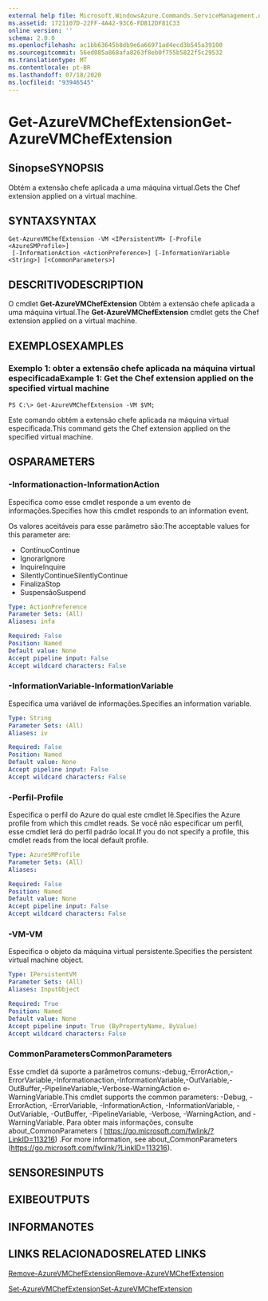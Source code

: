 ```yaml
---
external help file: Microsoft.WindowsAzure.Commands.ServiceManagement.dll-Help.xml
ms.assetid: 1721107D-22FF-4A42-93C6-FD812DF81C33
online version: ''
schema: 2.0.0
ms.openlocfilehash: ac1bb63645b8db9e6a66971ad4ecd3b545a39100
ms.sourcegitcommit: 56ed085a868afa8263f8eb0f755b5822f5c29532
ms.translationtype: MT
ms.contentlocale: pt-BR
ms.lasthandoff: 07/18/2020
ms.locfileid: "93946545"
---
```

# <span data-ttu-id="01485-101">Get-AzureVMChefExtension</span><span class="sxs-lookup"><span data-stu-id="01485-101">Get-AzureVMChefExtension</span></span>

## <span data-ttu-id="01485-102">Sinopse</span><span class="sxs-lookup"><span data-stu-id="01485-102">SYNOPSIS</span></span>
<span data-ttu-id="01485-103">Obtém a extensão chefe aplicada a uma máquina virtual.</span><span class="sxs-lookup"><span data-stu-id="01485-103">Gets the Chef extension applied on a virtual machine.</span></span>

## <span data-ttu-id="01485-104">SYNTAX</span><span class="sxs-lookup"><span data-stu-id="01485-104">SYNTAX</span></span>

```
Get-AzureVMChefExtension -VM <IPersistentVM> [-Profile <AzureSMProfile>]
 [-InformationAction <ActionPreference>] [-InformationVariable <String>] [<CommonParameters>]
```

## <span data-ttu-id="01485-105">DESCRITIVO</span><span class="sxs-lookup"><span data-stu-id="01485-105">DESCRIPTION</span></span>
<span data-ttu-id="01485-106">O cmdlet **Get-AzureVMChefExtension** Obtém a extensão chefe aplicada a uma máquina virtual.</span><span class="sxs-lookup"><span data-stu-id="01485-106">The **Get-AzureVMChefExtension** cmdlet gets the Chef extension applied on a virtual machine.</span></span>

## <span data-ttu-id="01485-107">EXEMPLOS</span><span class="sxs-lookup"><span data-stu-id="01485-107">EXAMPLES</span></span>

### <span data-ttu-id="01485-108">Exemplo 1: obter a extensão chefe aplicada na máquina virtual especificada</span><span class="sxs-lookup"><span data-stu-id="01485-108">Example 1: Get the Chef extension applied on the specified virtual machine</span></span>
```
PS C:\> Get-AzureVMChefExtension -VM $VM;
```

<span data-ttu-id="01485-109">Este comando obtém a extensão chefe aplicada na máquina virtual especificada.</span><span class="sxs-lookup"><span data-stu-id="01485-109">This command gets the Chef extension applied on the specified virtual machine.</span></span>

## <span data-ttu-id="01485-110">OS</span><span class="sxs-lookup"><span data-stu-id="01485-110">PARAMETERS</span></span>

### <span data-ttu-id="01485-111">-Informationaction</span><span class="sxs-lookup"><span data-stu-id="01485-111">-InformationAction</span></span>
<span data-ttu-id="01485-112">Especifica como esse cmdlet responde a um evento de informações.</span><span class="sxs-lookup"><span data-stu-id="01485-112">Specifies how this cmdlet responds to an information event.</span></span>

<span data-ttu-id="01485-113">Os valores aceitáveis para esse parâmetro são:</span><span class="sxs-lookup"><span data-stu-id="01485-113">The acceptable values for this parameter are:</span></span>

- <span data-ttu-id="01485-114">Contínuo</span><span class="sxs-lookup"><span data-stu-id="01485-114">Continue</span></span>
- <span data-ttu-id="01485-115">Ignorar</span><span class="sxs-lookup"><span data-stu-id="01485-115">Ignore</span></span>
- <span data-ttu-id="01485-116">Inquire</span><span class="sxs-lookup"><span data-stu-id="01485-116">Inquire</span></span>
- <span data-ttu-id="01485-117">SilentlyContinue</span><span class="sxs-lookup"><span data-stu-id="01485-117">SilentlyContinue</span></span>
- <span data-ttu-id="01485-118">Finaliza</span><span class="sxs-lookup"><span data-stu-id="01485-118">Stop</span></span>
- <span data-ttu-id="01485-119">Suspensão</span><span class="sxs-lookup"><span data-stu-id="01485-119">Suspend</span></span>

```yaml
Type: ActionPreference
Parameter Sets: (All)
Aliases: infa

Required: False
Position: Named
Default value: None
Accept pipeline input: False
Accept wildcard characters: False
```

### <span data-ttu-id="01485-120">-InformationVariable</span><span class="sxs-lookup"><span data-stu-id="01485-120">-InformationVariable</span></span>
<span data-ttu-id="01485-121">Especifica uma variável de informações.</span><span class="sxs-lookup"><span data-stu-id="01485-121">Specifies an information variable.</span></span>

```yaml
Type: String
Parameter Sets: (All)
Aliases: iv

Required: False
Position: Named
Default value: None
Accept pipeline input: False
Accept wildcard characters: False
```

### <span data-ttu-id="01485-122">-Perfil</span><span class="sxs-lookup"><span data-stu-id="01485-122">-Profile</span></span>
<span data-ttu-id="01485-123">Especifica o perfil do Azure do qual este cmdlet lê.</span><span class="sxs-lookup"><span data-stu-id="01485-123">Specifies the Azure profile from which this cmdlet reads.</span></span>
<span data-ttu-id="01485-124">Se você não especificar um perfil, esse cmdlet lerá do perfil padrão local.</span><span class="sxs-lookup"><span data-stu-id="01485-124">If you do not specify a profile, this cmdlet reads from the local default profile.</span></span>

```yaml
Type: AzureSMProfile
Parameter Sets: (All)
Aliases: 

Required: False
Position: Named
Default value: None
Accept pipeline input: False
Accept wildcard characters: False
```

### <span data-ttu-id="01485-125">-VM</span><span class="sxs-lookup"><span data-stu-id="01485-125">-VM</span></span>
<span data-ttu-id="01485-126">Especifica o objeto da máquina virtual persistente.</span><span class="sxs-lookup"><span data-stu-id="01485-126">Specifies the persistent virtual machine object.</span></span>

```yaml
Type: IPersistentVM
Parameter Sets: (All)
Aliases: InputObject

Required: True
Position: Named
Default value: None
Accept pipeline input: True (ByPropertyName, ByValue)
Accept wildcard characters: False
```

### <span data-ttu-id="01485-127">CommonParameters</span><span class="sxs-lookup"><span data-stu-id="01485-127">CommonParameters</span></span>
<span data-ttu-id="01485-128">Esse cmdlet dá suporte a parâmetros comuns:-debug,-ErrorAction,-ErrorVariable,-Informationaction,-InformationVariable,-OutVariable,-OutBuffer,-PipelineVariable,-Verbose-WarningAction e-WarningVariable.</span><span class="sxs-lookup"><span data-stu-id="01485-128">This cmdlet supports the common parameters: -Debug, -ErrorAction, -ErrorVariable, -InformationAction, -InformationVariable, -OutVariable, -OutBuffer, -PipelineVariable, -Verbose, -WarningAction, and -WarningVariable.</span></span> <span data-ttu-id="01485-129">Para obter mais informações, consulte about_CommonParameters ( https://go.microsoft.com/fwlink/?LinkID=113216) .</span><span class="sxs-lookup"><span data-stu-id="01485-129">For more information, see about_CommonParameters (https://go.microsoft.com/fwlink/?LinkID=113216).</span></span>

## <span data-ttu-id="01485-130">SENSORES</span><span class="sxs-lookup"><span data-stu-id="01485-130">INPUTS</span></span>

## <span data-ttu-id="01485-131">EXIBE</span><span class="sxs-lookup"><span data-stu-id="01485-131">OUTPUTS</span></span>

## <span data-ttu-id="01485-132">INFORMA</span><span class="sxs-lookup"><span data-stu-id="01485-132">NOTES</span></span>

## <span data-ttu-id="01485-133">LINKS RELACIONADOS</span><span class="sxs-lookup"><span data-stu-id="01485-133">RELATED LINKS</span></span>

[<span data-ttu-id="01485-134">Remove-AzureVMChefExtension</span><span class="sxs-lookup"><span data-stu-id="01485-134">Remove-AzureVMChefExtension</span></span>](./Remove-AzureVMChefExtension.md)

[<span data-ttu-id="01485-135">Set-AzureVMChefExtension</span><span class="sxs-lookup"><span data-stu-id="01485-135">Set-AzureVMChefExtension</span></span>](./Set-AzureVMChefExtension.md)



